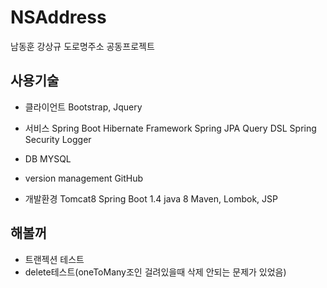 # NSAddress
남동훈 강상규 도로명주소 공동프로젝트

## 사용기술

- 클라이언트
  Bootstrap, Jquery

- 서비스
  Spring Boot
  Hibernate Framework
  Spring JPA
  Query DSL
  Spring Security
  Logger

- DB
  MYSQL

- version management
  GitHub

- 개발환경
  Tomcat8
  Spring Boot 1.4
  java 8
  Maven, Lombok, JSP


## 해볼꺼
 - 트랜젝션 테스트
 - delete테스트(oneToMany조인 걸려있을때 삭제 안되는 문제가 있었음)
 

